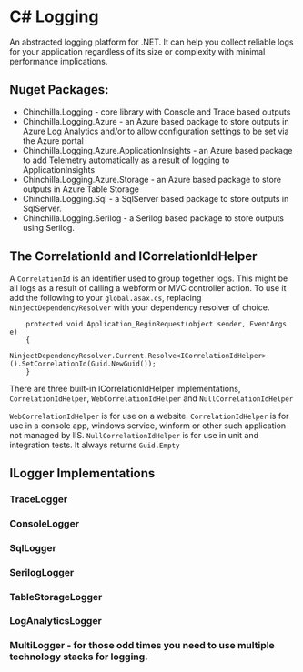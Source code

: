 # C# Logging
An abstracted logging platform for .NET. It can help you collect reliable logs for your application regardless of its size or complexity with minimal performance implications.

## Nuget Packages:

* Chinchilla.Logging - core library with Console and Trace based outputs
* Chinchilla.Logging.Azure - an Azure based package to store outputs in Azure Log Analytics and/or to allow configuration settings to be set via the Azure portal
* Chinchilla.Logging.Azure.ApplicationInsights - an Azure based package to add Telemetry automatically as a result of logging to ApplicationInsights
* Chinchilla.Logging.Azure.Storage - an Azure based package to store outputs in Azure Table Storage
* Chinchilla.Logging.Sql - a SqlServer based package to store outputs in SqlServer.
* Chinchilla.Logging.Serilog - a Serilog based package to store outputs using Serilog.

## The CorrelationId and ICorrelationIdHelper

A `CorrelationId` is an identifier used to group together logs. This might be all logs as a result of calling a webform or MVC controller action. To use it add the following to your `global.asax.cs`, replacing `NinjectDependencyResolver` with your dependency resolver of choice.

		protected void Application_BeginRequest(object sender, EventArgs e)
		{
			NinjectDependencyResolver.Current.Resolve<ICorrelationIdHelper>().SetCorrelationId(Guid.NewGuid());
		}

There are three built-in ICorrelationIdHelper implementations, `CorrelationIdHelper`, `WebCorrelationIdHelper` and `NullCorrelationIdHelper`

`WebCorrelationIdHelper` is for use on a website.
`CorrelationIdHelper` is for use in a console app, windows service, winform or other such application not managed by IIS.
`NullCorrelationIdHelper` is for use in unit and integration tests. It always returns `Guid.Empty`

## ILogger Implementations

### TraceLogger
### ConsoleLogger
### SqlLogger
### SerilogLogger
### TableStorageLogger
### LogAnalyticsLogger
### MultiLogger - for those odd times you need to use multiple technology stacks for logging.
